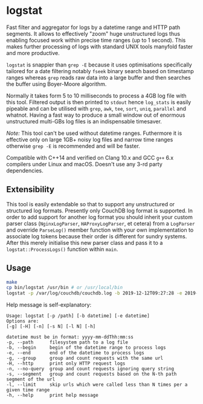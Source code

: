 # logstat

Fast filter and aggregator for logs by a datetime range and HTTP path segments. It allows to effectively "zoom" huge unstructured logs thus enabling focused work within precise time ranges (up to 1 second). This makes further processing of logs with standard UNIX tools manyfold faster and more productive.

`logstat` is snappier than `grep -E` because it uses optimisations specifically tailored for a date filtering notably `fseek` binary search based on timestamp ranges whereas `grep` reads raw data into a large buffer and then searches the buffer using Boyer-Moore algorithm.

Normally it takes form 5 to 10 milliseconds to process a 4GB log file with this tool. Filtered output is then printed to `stdout` hence `log_stats` is easily pipeable and can be utilised with `grep`, `awk`, `tee`, `sort`, `uniq`, `parallel` and whatnot. Having a fast way to produce a small window out of enormous unstructured multi-GBs log files is an indispensable timesaver.

*Note:* This tool can't be used without datetime ranges. Futhermore it is effective only on large 1GB+ noisy log files and narrow time ranges otherwise `grep -E` is recommended and will be faster.

Compatible with C++14 and verified on Clang 10.x and GCC `g++` 6.x compilers under Linux and macOS. Doesn't use any 3-rd party dependencies.

## Extensibility

This tool is easily extendable so that to support any unstructured or structured log formats. Presently only CouchDB log format is supported. In order to add support for another log format you should inherit your custom parser class (`NginxLogParser`, `HAProxyLogParser`, et cetera) from a `LogParser` and override `ParseLog()` member function with your own implementation to associate log tokens because their order is different for sundry systems. After this merely initialise this new parser class and pass it to a `logstat::ProcessLogs()` function within `main`.


## Usage

```bash
make
cp bin/logstat /usr/bin # or /usr/local/bin
logstat -p /var/log/couchdb/couchdb.log -b 2019-12-12T09:27:28 -e 2019-12-12T09:27:29
```

Help message is self-explanatory:
```
Usage: logstat [-p /path] [-b datetime] [-e datetime]
Options are:
[-g] [-H] [-n] [-s N] [-l N] [-h]

datetime must be in format: yyyy-mm-ddThh:mm:ss
-p, --path      filesystem path to a log file
-b, --begin     begin of the datetime range to process logs
-e, --end       end of the datetime to process logs
-g, --group     group and count requests with the same url
-H, --http      print only HTTP request logs
-n, --no-query  group and count requests ignoring query string
-s, --segment   group and count requests based on the N-th path segment of the url
-l, --limit     skip urls which were called less than N times per a given time range
-h, --help      print help message

```
